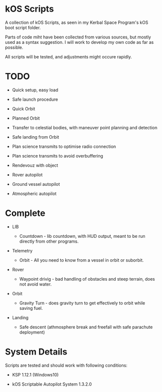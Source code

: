 # kOS Scripts 

A collection of kOS Scripts, as seen in my Kerbal Space Program's kOS boot script folder.

Parts of code miht have been collected from various sources, but mostly used as a syntax suggestion. I will work to develop my own code as far as possible.

All scripts will be tested, and adjustments might occure rapidly.

# TODO

* Quick setup, easy load

* Safe launch procedure

* Quick Orbit

* Planned Orbit

* Transfer to celestial bodies, with maneuver point planning and detection

* Safe landing from Orbit

* Plan science transmits to optimise radio connection

* Plan science transmits to avoid overbuffering

* Rendevouz with object

* Rover autopilot

* Ground vessel autopilot

* Atmospheric autopilot

# Complete

* LIB

    * Countdown - lib countdown, with HUD output, meant to be run directly from other programs.

* Telemetry

    * Orbit - All you need to know from a vessel in orbit or suborbit.

* Rover

    * Waypoint drivig - bad handling of obstacles and steep terrain, does not avoid water.

* Orbit

    * Gravity Turn - does gravity turn to get effectively to orbit while saving fuel.

* Landing

    * Safe descent (athmosphere break and freefall with safe parachute deployment)

# System Details

Scripts are tested and should work with following conditions:

* KSP 1.12.1 (Windows10)

* kOS Scriptable Autopilot System 1.3.2.0
